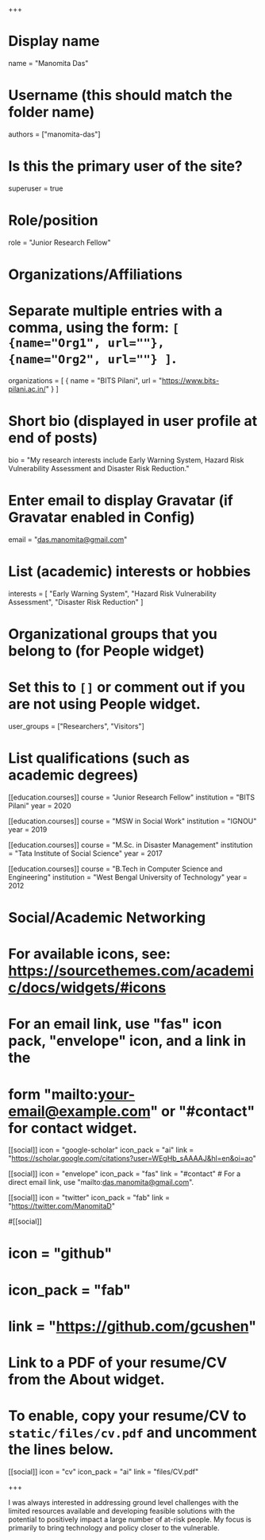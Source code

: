 +++
# Display name
name = "Manomita Das"

# Username (this should match the folder name)
authors = ["manomita-das"]

# Is this the primary user of the site?
superuser = true

# Role/position
role = "Junior Research Fellow"

# Organizations/Affiliations
#   Separate multiple entries with a comma, using the form: `[ {name="Org1", url=""}, {name="Org2", url=""} ]`.
organizations = [ { name = "BITS Pilani", url = "https://www.bits-pilani.ac.in/" } ]

# Short bio (displayed in user profile at end of posts)
bio = "My research interests include Early Warning System, Hazard Risk Vulnerability Assessment and Disaster Risk Reduction."

# Enter email to display Gravatar (if Gravatar enabled in Config)
email = "das.manomita@gmail.com"

# List (academic) interests or hobbies
interests = [
  "Early Warning System",
  "Hazard Risk Vulnerability Assessment",
  "Disaster Risk Reduction"
]

# Organizational groups that you belong to (for People widget)
#   Set this to `[]` or comment out if you are not using People widget.
user_groups = ["Researchers", "Visitors"]

# List qualifications (such as academic degrees)
[[education.courses]]
  course = "Junior Research Fellow"
  institution = "BITS Pilani"
  year = 2020
  
[[education.courses]]
  course = "MSW in Social Work"
  institution = "IGNOU"
  year = 2019

[[education.courses]]
  course = "M.Sc. in Disaster Management"
  institution = "Tata Institute of Social Science"
  year = 2017

[[education.courses]]
  course = "B.Tech in Computer Science and Engineering"
  institution = "West Bengal University of Technology"
  year = 2012

# Social/Academic Networking
# For available icons, see: https://sourcethemes.com/academic/docs/widgets/#icons
#   For an email link, use "fas" icon pack, "envelope" icon, and a link in the
#   form "mailto:your-email@example.com" or "#contact" for contact widget.

[[social]]
  icon = "google-scholar"
  icon_pack = "ai"
  link = "https://scholar.google.com/citations?user=WEgHb_sAAAAJ&hl=en&oi=ao"

[[social]]
  icon = "envelope"
  icon_pack = "fas"
  link = "#contact"  # For a direct email link, use "mailto:das.manomita@gmail.com".

[[social]]
  icon = "twitter"
  icon_pack = "fab"
  link = "https://twitter.com/ManomitaD"

#[[social]]
#  icon = "github"
#  icon_pack = "fab"
#  link = "https://github.com/gcushen"

# Link to a PDF of your resume/CV from the About widget.
# To enable, copy your resume/CV to `static/files/cv.pdf` and uncomment the lines below.
 [[social]]
   icon = "cv"
   icon_pack = "ai"
   link = "files/CV.pdf"

+++

I was always interested in addressing ground level challenges with the limited resources available and developing feasible solutions with the potential to positively impact a large number of at-risk people. My focus is primarily to bring technology and policy closer to the vulnerable.


